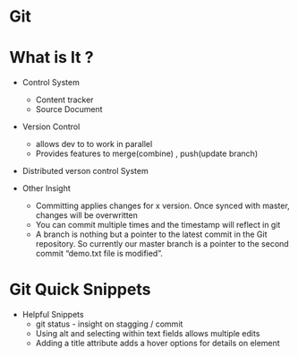 # Git



# What is It ? 

* Control System 
  + Content tracker 
  + Source Document 
* Version Control
    + allows dev to to work in parallel
    + Provides features to merge(combine) , push(update branch) 
* Distributed verson control System
   
* Other Insight
  + Committing applies changes for x version. Once synced with master, changes will be overwritten 
  + You can commit multiple times and the timestamp will reflect in git
  + A branch is nothing but a pointer to the latest commit in the Git repository. So currently our master branch is a pointer to the second commit “demo.txt file is modified”.



# Git Quick Snippets

* Helpful Snippets
   + git status - insight on stagging / commit
   + Using alt and selecting within text fields allows multiple edits
   + Adding a title attribute adds a hover options for details on element

